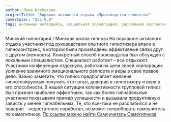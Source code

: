 ```yaml
---
author: Лена Клабукова
projectTitle: "Воркшоп активного отдыха «Производство нежности»"
coverColor: "255,0,0"
tags: интимные интерфейсы, социальная хореография, рассеянная коллективность
---
```

Минский гипнотарий / Минская школа гипноза
На воркшопе активного отдыха участники под руководством опытного гипнотизера впали в гипносон/транс, в котором были производены аффективные связи друг с другом (нежность). Конкретный способ производства был обсужден с локальным специалистом. Специалист работает – все отдыхают. Участники конференции отдохнули, работая на цели своей корпорации: усиление взаимного эмоционального раппорта и веры в свое правое дело. Важно заметить, что гипноз предполагает желание гипнотизируемых получить этот опыт, доверие к гипнотизеру и веру в его способности. В нашей ситуации коллективности групповой гипноз был признан наиболее эффективен, так как более гипнабельные участники показывали пример успешности и вызывали продуктивную зависть у менее гипнабельных. Те, кто все-таки не расслабился и не поверил – недостаточно поработал, но может попробовать самоучитель по самогипнозу.
[По ссылке можно найти Самоучитель Самогипноза][1]

[1]:	https://drive.google.com/file/d/0B5N7gqb-cJxeMFBQb3Atc1JMYU0/view?usp=sharing